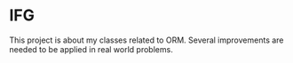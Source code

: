 # IFG
This project is about my classes related to ORM.
Several improvements are needed to be applied in real world problems.
